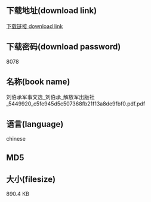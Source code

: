 ## 下载地址(download link)
[下载链接 download link](https://tutu365.netlify.app/?s=%E5%88%98%E4%BC%AF%E6%89%BF%E5%86%9B%E4%BA%8B%E6%96%87%E9%80%89_%E5%88%98%E4%BC%AF%E6%89%BF_%E8%A7%A3%E6%94%BE%E5%86%9B%E5%87%BA%E7%89%88%E7%A4%BE_5449920_c5fe945d5c507368fb21f13a8de9fbf0.pdf)

## 下载密码(download password)
8078

## 名称(book name)
刘伯承军事文选_刘伯承_解放军出版社_5449920_c5fe945d5c507368fb21f13a8de9fbf0.pdf.pdf

## 语言(language)
chinese

## MD5


## 大小(filesize)
890.4 KB

